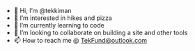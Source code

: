 - 👋 Hi, I’m @tekkiman
- 👀 I’m interested in hikes and pizza
- 🌱 I’m currently learning to code
- 💞️ I’m looking to collaborate on building a site and other tools
- 📫 How to reach me @ TekFund@outlook.com

<!---
tekkiman/tekkiman is a ✨ special ✨ repository because its `README.md` (this file) appears on your GitHub profile.
You can click the Preview link to take a look at your changes.
--->
